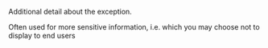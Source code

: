 Additional detail about the exception. 

Often used for more sensitive information, i.e. which you may choose not to display to end users